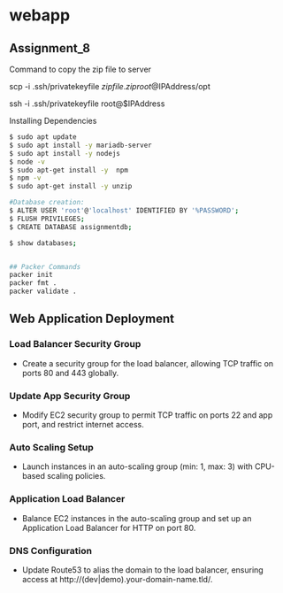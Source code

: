 # webapp

## Assignment_8

Command to copy the zip file to server

scp -i .ssh/privatekeyfile $zipfile.zip root@$IPAddress/opt

ssh -i .ssh/privatekeyfile root@$IPAddress

Installing Dependencies
```bash
$ sudo apt update
$ sudo apt install -y mariadb-server
$ sudo apt install -y nodejs
$ node -v
$ sudo apt-get install -y  npm
$ npm -v
$ sudo apt-get install -y unzip

#Database creation:
$ ALTER USER 'root'@'localhost' IDENTIFIED BY '%PASSWORD';
$ FLUSH PRIVILEGES;
$ CREATE DATABASE assignmentdb;

$ show databases;


## Packer Commands
packer init
packer fmt .
packer validate .
```

## Web Application Deployment

### Load Balancer Security Group
- Create a security group for the load balancer, allowing TCP traffic on ports 80 and 443 globally.

### Update App Security Group
- Modify EC2 security group to permit TCP traffic on ports 22 and app port, and restrict internet access.

### Auto Scaling Setup
- Launch instances in an auto-scaling group (min: 1, max: 3) with CPU-based scaling policies.

### Application Load Balancer
- Balance EC2 instances in the auto-scaling group and set up an Application Load Balancer for HTTP on port 80.

### DNS Configuration
- Update Route53 to alias the domain to the load balancer, ensuring access at http://(dev|demo).your-domain-name.tld/.


